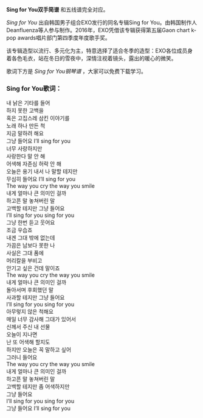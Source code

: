 

**Sing for You双手简谱** 和五线谱完全对应。

_Sing for You_ 出自韩国男子组合EXO发行的同名专辑Sing for
You。由韩国制作人Deanfluenza等人参与制作。2016年，EXO凭借该专辑获得第五届Gaon chart k-pop
awards唱片部门第四季度年度歌手奖。

该专辑造型以流行、多元化为主，特意选择了适合冬季的造型：EXO各位成员身着各色毛衣，站在冬日的雪夜中，深情注视着镜头，露出的暖心的微笑。

歌词下方是 _Sing for You钢琴谱_ ，大家可以免费下载学习。

### Sing for You歌词：

내 낡은 기타를 들어  
하지 못한 고백을  
혹은 고집스레 삼킨 이야기를  
노래 하나 만든 척  
지금 말하려 해요  
그냥 들어요 I’ll sing for you  
너무 사랑하지만  
사랑한다 말 안 해  
어색해 자존심 허락 안 해  
오늘은 용기 내서 나 말할 테지만  
무심히 들어요 I’ll sing for you  
The way you cry the way you smile  
내게 얼마나 큰 의미인 걸까  
하고픈 말 놓쳐버린 말  
고백할 테지만 그냥 들어요  
I’ll sing for you sing for you  
그냥 한번 듣고 웃어요  
조금 우습죠  
내겐 그대 밖에 없는데  
가끔은 남보다 못한 나  
사실은 그대 품에  
머리칼을 부비고  
안기고 싶은 건데 말이죠  
The way you cry the way you smile  
내게 얼마나 큰 의미인 걸까  
돌아서며 후회했던 말  
사과할 테지만 그냥 들어요  
I’ll sing for you sing for you  
아무렇지 않은 척해요  
매일 너무 감사해 그대가 있어서  
신께서 주신 내 선물  
오늘이 지나면  
난 또 어색해 할지도  
하지만 오늘은 꼭 말하고 싶어  
그러니 들어요  
The way you cry the way you smile  
내게 얼마나 큰 의미인 걸까  
하고픈 말 놓쳐버린 말  
고백할 테지만 좀 어색하지만  
그냥 들어요  
I’ll sing for you sing for you  
그냥 들어요 I’ll sing for you

